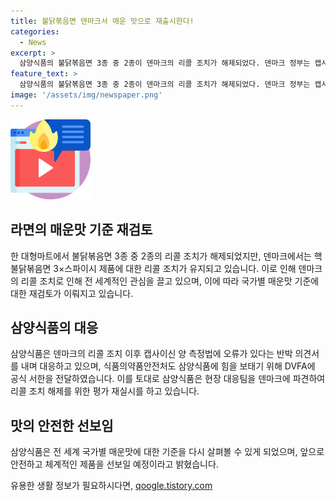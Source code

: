 ```yaml
---
title: 불닭볶음면 덴마크서 매운 맛으로 재출시한다!
categories:
  - News
excerpt: >
  삼양식품의 불닭볶음면 3종 중 2종이 덴마크의 리콜 조치가 해제되었다. 덴마크 정부는 캡사이신 함유량이 높아서 리콜 조치했었는데, 이에 대한 반박 의견서를 제출하며 삼양식품은 대응에 나섰다. 불닭볶음면은 해외에서 큰 인기를 얻고 있는데, 이 문제를 겪으면서 국가별 매운맛 기준을 다시 살펴볼 수 있게 됐다고 전했다. 덴마크의 조치로 BBC, AP통신, AFP통신, 워싱턴포스트, 가디언 등 세계 언론의 주목을 받으며 전 세계적으로 화제가 되고 있다.
feature_text: >
  삼양식품의 불닭볶음면 3종 중 2종이 덴마크의 리콜 조치가 해제되었다. 덴마크 정부는 캡사이신 함유량이 높아서 리콜 조치했었는데, 이에 대한 반박 의견서를 제출하며 삼양식품은 대응에 나섰다. 불닭볶음면은 해외에서 큰 인기를 얻고 있는데, 이 문제를 겪으면서 국가별 매운맛 기준을 다시 살펴볼 수 있게 됐다고 전했다. 덴마크의 조치로 BBC, AP통신, AFP통신, 워싱턴포스트, 가디언 등 세계 언론의 주목을 받으며 전 세계적으로 화제가 되고 있다.
image: '/assets/img/newspaper.png'
---
```


<p><img src="/assets/img/news.png" alt="rentncar 속보" /></p>

<h2 data-ke-size="size26">라면의 매운맛 기준 재검토</h2>

<p data-ke-size="size16">한 대형마트에서 불닭볶음면 3종 중 2종의 리콜 조치가 해제되었지만, 덴마크에서는 핵불닭볶음면 3×스파이시 제품에 대한 리콜 조치가 유지되고 있습니다. 이로 인해 덴마크의 리콜 조치로 인해 전 세계적인 관심을 끌고 있으며, 이에 따라 국가별 매운맛 기준에 대한 재검토가 이뤄지고 있습니다.</p>

<h2 data-ke-size="size26">삼양식품의 대응</h2>

<p data-ke-size="size16">삼양식품은 덴마크의 리콜 조치 이후 캡사이신 양 측정법에 오류가 있다는 반박 의견서를 내며 대응하고 있으며, 식품의약품안전처도 삼양식품에 힘을 보태기 위해 DVFA에 공식 서한을 전달하였습니다. 이를 토대로 삼양식품은 현장 대응팀을 덴마크에 파견하여 리콜 조치 해제를 위한 평가 재실시를 하고 있습니다.</p>

<h2 data-ke-size="size26">맛의 안전한 선보임</h2>

<p data-ke-size="size16">삼양식품은 전 세계 국가별 매운맛에 대한 기준을 다시 살펴볼 수 있게 되었으며, 앞으로 안전하고 체계적인 제품을 선보일 예정이라고 밝혔습니다.</p>

유용한 생활 정보가 필요하시다면, <a href="https://qoogle.tistory.com" rel="dofollow">qoogle.tistory.com</a>


